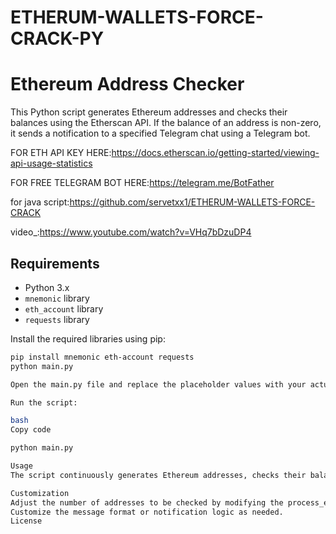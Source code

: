 # ETHERUM-WALLETS-FORCE-CRACK-PY
# Ethereum Address Checker

This Python script generates Ethereum addresses and checks their balances using the Etherscan API. If the balance of an address is non-zero, it sends a notification to a specified Telegram chat using a Telegram bot.

FOR ETH API KEY HERE:https://docs.etherscan.io/getting-started/viewing-api-usage-statistics

FOR FREE TELEGRAM BOT HERE:https://telegram.me/BotFather

for java script:https://github.com/servetxx1/ETHERUM-WALLETS-FORCE-CRACK

video_:https://www.youtube.com/watch?v=VHq7bDzuDP4

## Requirements

- Python 3.x
- `mnemonic` library
- `eth_account` library
- `requests` library

Install the required libraries using pip:

```bash
pip install mnemonic eth-account requests
python main.py

Open the main.py file and replace the placeholder values with your actual Ethereum API key, Telegram bot token, and chat ID.

Run the script:

bash
Copy code

python main.py

Usage
The script continuously generates Ethereum addresses, checks their balances, and sends notifications to the specified Telegram chat if the balance is non-zero.

Customization
Adjust the number of addresses to be checked by modifying the process_eth_address() function.
Customize the message format or notification logic as needed.
License
